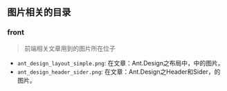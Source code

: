 ## 图片相关的目录

### front
> 前端相关文章用到的图片所在位子

- `ant_design_layout_simple.png`: 在文章：Ant.Design之布局中，中的图片。
- `ant_design_header_sider.png`: 在文章：Ant.Design之Header和Sider，的图片。
